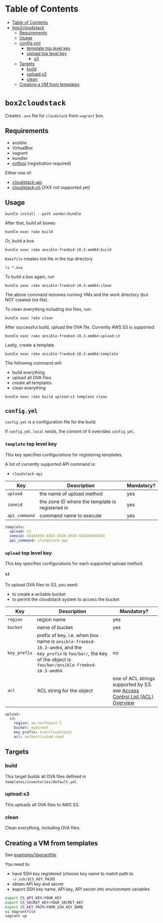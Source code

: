 Table of Contents
=================

  * [Table of Contents](#table-of-contents)
  * [box2cloudstack](#box2cloudstack)
    * [Requirements](#requirements)
    * [Usage](#usage)
    * [config.yml](#configyml)
      * [template top level key](#template-top-level-key)
      * [upload top level key](#upload-top-level-key)
        * [s3](#s3)
    * [Targets](#targets)
      * [build](#build)
      * [upload:s3](#uploads3)
      * [clean](#clean)
    * [Creating a VM from templates](#creating-a-vm-from-templates)

# `box2cloudstack`

Creates `.ova` file for `cloudstack` from `vagrant` box.

## Requirements

* ansible
* VirtualBox
* vagrant
* bundler
* [ovftool](https://www.vmware.com/support/developer/ovf/) (registration required)

Either one of:

* [cloudstack-api](https://github.com/idcf/cloudstack-api)
* [cloudstack-cli](https://github.com/niwo/cloudstack-cli) (XXX not supported yet)

## Usage

```
bundle install --path vendor/bundle
```

After that, build all boxes:

```
bundle exec rake build
```

Or, build a box

```
bundle exec rake ansible-freebsd-10.3-amd64:build
```

`Rakefile` creates `OVA` file in the top directory

```
ls *.ova
```

To build a box again, run

```
bundle exec rake ansible-freebsd-10.3-amd64:clean
```

The above command removes running VMs and the work directory (but NOT created
`OVA` file).

To clean everything including `OVA` files, run:

```
bundle exec rake clean
```

After successful build, upload the OVA file. Currently AWS S3 is supported.

```
bundle exec rake ansible-freebsd-10.3-amd64:upload:s3
```

Lastly, create a template.

```
bundle exec rake ansible-freebsd-10.3-amd64:template
```

The following command will:

* build everything
* upload all OVA files
* create all templates
* clean everything

```
bundle exec rake build upload:s3 template clean
```

## `config.yml`

`config.yml` is a configuration file for the build.

If `config.yml.local` exists, the content of it overrides `config.yml`.

### `template` top level key

This key specifies configurations for registering templates.

A list of currently supported API command is:

* `cloudstack-api`

| Key | Description | Mandatory? |
|-----|-------------|------------|
| `upload` | the name of upload method | yes |
| `zoneid` | the zone ID where the template is registered in | yes |
| `api_command` | command name to execute | yes |

```yaml
template:
  upload: s3
  zoneid: XXXXXXXX-XXXX-XXXX-XXXX-XXXXXXXXXXXX
  api_command: cloudstack-api
```

### `upload` top level key

This key specifies configurations for each supported upload method.

#### `s3`

To upload OVA files to S3, you need:

* to create a writable bucket
* to permit the cloudstack system to access the bucket

| Key | Description | Mandatory? |
|-----|-------------|------------|
| `region` | region name | yes |
| `bucket` | name of bucket | yes |
| `key_prefix` | prefix of key, i.e. when box name is `ansible-freebsd-10.3-amd64`, and the `key_prefix` is `foo/bar/`, the key of the object is `foo/bar/ansible-freebsd-10.3-amd64`. | no |
| `acl` | ACL string for the object | one of ACL strings supported by S3. see [Access Control List (ACL) Overview](http://docs.aws.amazon.com/AmazonS3/latest/dev/acl-overview.html) | yes |

```yaml
upload:
  s3:
    region: ap-northeast-1
    bucket: mybucket
    key_prefix: ova/cloudstack/
    acl: authenticated-read
```

## Targets

### build

This target builds all OVA files defined in `templates/inventories/default.yml`.

### upload:s3

This uploads all OVA files to AWS S3.

### clean

Clean everything, including OVA files.

## Creating a VM from templates

See [examples/Vagrantfile](examples/Vagrantfile).

You need to:

* have SSH key registered (choose key name to match path to `~/.ssh/$CS_KEY_PAIR`)
* obtain API key and secret
* export SSH key name, API key, API secret into environment variables

```sh
export CS_API_KEY=YOUR_KEY
export CS_SECRET_KEY=YOUR_SECRET_KEY
export CS_KEY_PAIR=YOUR_SSH_KEY_NAME
vi Vagrantfile
vagrant up
```
